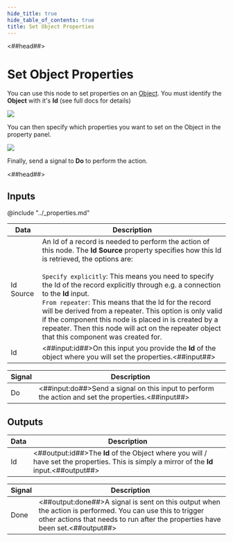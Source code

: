 ```yaml
---
hide_title: true
hide_table_of_contents: true
title: Set Object Properties
---
```


<##head##>

# Set Object Properties

You can use this node to set properties on an [Object](/nodes/data/object/object-node). You must identify the **Object** with it's **Id** (see full docs for details)

<div className="ndl-image-with-background l">

![](/nodes/data/object/set-object-properties/set-object-properties.png)

</div>

You can then specify which properties you want to set on the Object in the property panel.

<div className="ndl-image-with-background">

![](/nodes/data/object/set-object-properties/prop-panel.png)

</div>

Finally, send a signal to **Do** to perform the action.

<##head##>

## Inputs

@include "../_properties.md"

| Data                                        | Description                                                                                                                                                                                                                                                                                                                                                                                                                                                                                                                                                              |
| ------------------------------------------- | ------------------------------------------------------------------------------------------------------------------------------------------------------------------------------------------------------------------------------------------------------------------------------------------------------------------------------------------------------------------------------------------------------------------------------------------------------------------------------------------------------------------------------------------------------------------------ |
| <span className="ndl-data">Id Source</span> | An Id of a record is needed to perform the action of this node. The **Id Source** property specifies how this Id is retrieved, the options are:<br/><br/>`Specify explicitly`: This means you need to specify the Id of the record explicitly through e.g. a connection to the **Id** input.<br/>`From repeater`: This means that the Id for the record will be derived from a repeater. This option is only valid if the component this node is placed in is created by a repeater. Then this node will act on the repeater object that this component was created for. |
| <span className="ndl-data">Id</span>        | <##input:id##>On this input you provide the **Id** of the object where you will set the properties.<##input##>                                                                                                                                                                                                                                                                                                                                                                                                                                                           |

| Signal                                 | Description                                                                                        |
| -------------------------------------- | -------------------------------------------------------------------------------------------------- |
| <span className="ndl-signal">Do</span> | <##input:do##>Send a signal on this input to perform the action and set the properties.<##input##> |

## Outputs

| Data                                 | Description                                                                                                                                |
| ------------------------------------ | ------------------------------------------------------------------------------------------------------------------------------------------ |
| <span className="ndl-data">Id</span> | <##output:id##>The **Id** of the Object where you will / have set the properties. This is simply a mirror of the **Id** input.<##output##> |

| Signal                                   | Description                                                                                                                                                                                |
| ---------------------------------------- | ------------------------------------------------------------------------------------------------------------------------------------------------------------------------------------------ |
| <span className="ndl-signal">Done</span> | <##output:done##>A signal is sent on this output when the action is performed. You can use this to trigger other actions that needs to run after the properties have been set.<##output##> |
